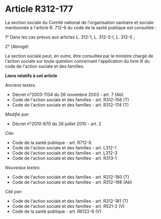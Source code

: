# Article R312-177

La section sociale du Comité national de l'organisation sanitaire et sociale mentionnée à l'article R. 712-6 du code de la
santé publique est consultée :

1° Dans les cas prévus aux articles L. 312-1, L. 312-3-I, L. 312-5 ;

2° (Abrogé)

La section sociale peut, en outre, être consultée par le ministre chargé de l'action sociale sur toute question concernant
l'application du livre III du code de l'action sociale et des familles.

**Liens relatifs à cet article**

_Anciens textes_:

  - Décret n°2003-1134 du 26 novembre 2003 - art. 7 (Ab)
  - Code de l'action sociale et des familles - art. R312-156 (T)
  - Code de l'action sociale et des familles - art. R312-174 (T)

_Modifié par_:

  - Décret n°2010-870 du 26 juillet 2010 - art. 2

_Cite_:

  - Code de la santé publique - art. R712-6
  - Code de l'action sociale et des familles - art. L312-1
  - Code de l'action sociale et des familles - art. L312-3
  - Code de l'action sociale et des familles - art. R313-1

_Nouveaux textes_:

  - Code de l'action sociale et des familles - art. R312-180 (T)
  - Code de l'action sociale et des familles - art. R312-198 (Ab)

_Cité par_:

  - Code de l'action sociale et des familles - art. R312-181 (T)
  - Code de l'action sociale et des familles - art. R521-2 (V)
  - Code de la santé publique - art. R6122-6 (V)
